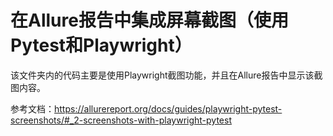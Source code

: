 # 在Allure报告中集成屏幕截图（使用Pytest和Playwright）

该文件夹内的代码主要是使用Playwright截图功能，并且在Allure报告中显示该截图内容。

参考文档：https://allurereport.org/docs/guides/playwright-pytest-screenshots/#_2-screenshots-with-playwright-pytest
